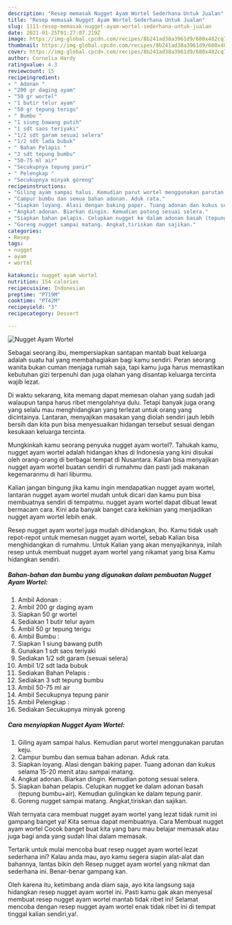 ```yaml
---
description: "Resep memasak Nugget Ayam Wortel Sederhana Untuk Jualan"
title: "Resep memasak Nugget Ayam Wortel Sederhana Untuk Jualan"
slug: 1111-resep-memasak-nugget-ayam-wortel-sederhana-untuk-jualan
date: 2021-01-25T01:27:07.219Z
image: https://img-global.cpcdn.com/recipes/8b241ad38a3961d9/680x482cq70/nugget-ayam-wortel-foto-resep-utama.jpg
thumbnail: https://img-global.cpcdn.com/recipes/8b241ad38a3961d9/680x482cq70/nugget-ayam-wortel-foto-resep-utama.jpg
cover: https://img-global.cpcdn.com/recipes/8b241ad38a3961d9/680x482cq70/nugget-ayam-wortel-foto-resep-utama.jpg
author: Cornelia Hardy
ratingvalue: 4.3
reviewcount: 15
recipeingredient:
- " Adonan "
- "200 gr daging ayam"
- "50 gr wortel"
- "1 butir telur ayam"
- "50 gr tepung terigu"
- " Bumbu "
- "1 siung bawang putih"
- "1 sdt saos teriyaki"
- "1/2 sdt garam sesuai selera"
- "1/2 sdt lada bubuk"
- " Bahan Pelapis "
- "3 sdt tepung bumbu"
- "50-75 ml air"
- "Secukupnya tepung panir"
- " Pelengkap "
- "Secukupnya minyak goreng"
recipeinstructions:
- "Giling ayam sampai halus. Kemudian parut wortel menggunakan parutan keju."
- "Campur bumbu dan semua bahan adonan. Aduk rata."
- "Siapkan loyang. Alasi dengan baking paper. Tuang adonan dan kukus selama 15-20 menit atau sampai matang."
- "Angkat adonan. Biarkan dingin. Kemudian potong sesuai selera."
- "Siapkan bahan pelapis. Celupkan nugget ke dalam adonan basah (tepung bumbu+air). Kemudian gulingkan ke dalam tepung panir."
- "Goreng nugget sampai matang. Angkat,tiriskan dan sajikan."
categories:
- Resep
tags:
- nugget
- ayam
- wortel

katakunci: nugget ayam wortel 
nutrition: 154 calories
recipecuisine: Indonesian
preptime: "PT19M"
cooktime: "PT42M"
recipeyield: "3"
recipecategory: Dessert

---
```



![Nugget Ayam Wortel](https://img-global.cpcdn.com/recipes/8b241ad38a3961d9/680x482cq70/nugget-ayam-wortel-foto-resep-utama.jpg)

Sebagai seorang ibu, mempersiapkan santapan mantab buat keluarga adalah suatu hal yang membahagiakan bagi kamu sendiri. Peran seorang  wanita bukan cuman menjaga rumah saja, tapi kamu juga harus memastikan kebutuhan gizi terpenuhi dan juga olahan yang disantap keluarga tercinta wajib lezat.

Di waktu  sekarang, kita memang dapat memesan olahan yang sudah jadi walaupun tanpa harus ribet mengolahnya dulu. Tetapi banyak juga orang yang selalu mau menghidangkan yang terlezat untuk orang yang dicintainya. Lantaran, menyajikan masakan yang diolah sendiri jauh lebih bersih dan kita pun bisa menyesuaikan hidangan tersebut sesuai dengan kesukaan keluarga tercinta. 



Mungkinkah kamu seorang penyuka nugget ayam wortel?. Tahukah kamu, nugget ayam wortel adalah hidangan khas di Indonesia yang kini disukai oleh orang-orang di berbagai tempat di Nusantara. Kalian bisa menyajikan nugget ayam wortel buatan sendiri di rumahmu dan pasti jadi makanan kegemaranmu di hari liburmu.

Kalian jangan bingung jika kamu ingin mendapatkan nugget ayam wortel, lantaran nugget ayam wortel mudah untuk dicari dan kamu pun bisa membuatnya sendiri di tempatmu. nugget ayam wortel dapat dibuat lewat bermacam cara. Kini ada banyak banget cara kekinian yang menjadikan nugget ayam wortel lebih enak.

Resep nugget ayam wortel juga mudah dihidangkan, lho. Kamu tidak usah repot-repot untuk memesan nugget ayam wortel, sebab Kalian bisa menghidangkan di rumahmu. Untuk Kalian yang akan menyajikannya, inilah resep untuk membuat nugget ayam wortel yang nikamat yang bisa Kamu hidangkan sendiri.

<!--inarticleads1-->

##### Bahan-bahan dan bumbu yang digunakan dalam pembuatan Nugget Ayam Wortel:

1. Ambil  Adonan :
1. Ambil 200 gr daging ayam
1. Siapkan 50 gr wortel
1. Sediakan 1 butir telur ayam
1. Ambil 50 gr tepung terigu
1. Ambil  Bumbu :
1. Siapkan 1 siung bawang putih
1. Gunakan 1 sdt saos teriyaki
1. Sediakan 1/2 sdt garam (sesuai selera)
1. Ambil 1/2 sdt lada bubuk
1. Sediakan  Bahan Pelapis :
1. Sediakan 3 sdt tepung bumbu
1. Ambil 50-75 ml air
1. Ambil Secukupnya tepung panir
1. Ambil  Pelengkap :
1. Sediakan Secukupnya minyak goreng




<!--inarticleads2-->

##### Cara menyiapkan Nugget Ayam Wortel:

1. Giling ayam sampai halus. Kemudian parut wortel menggunakan parutan keju.
1. Campur bumbu dan semua bahan adonan. Aduk rata.
1. Siapkan loyang. Alasi dengan baking paper. Tuang adonan dan kukus selama 15-20 menit atau sampai matang.
1. Angkat adonan. Biarkan dingin. Kemudian potong sesuai selera.
1. Siapkan bahan pelapis. Celupkan nugget ke dalam adonan basah (tepung bumbu+air). Kemudian gulingkan ke dalam tepung panir.
1. Goreng nugget sampai matang. Angkat,tiriskan dan sajikan.




Wah ternyata cara membuat nugget ayam wortel yang lezat tidak rumit ini gampang banget ya! Kita semua dapat membuatnya. Cara Membuat nugget ayam wortel Cocok banget buat kita yang baru mau belajar memasak atau juga bagi anda yang sudah lihai dalam memasak.

Tertarik untuk mulai mencoba buat resep nugget ayam wortel lezat sederhana ini? Kalau anda mau, ayo kamu segera siapin alat-alat dan bahannya, lantas bikin deh Resep nugget ayam wortel yang nikmat dan sederhana ini. Benar-benar gampang kan. 

Oleh karena itu, ketimbang anda diam saja, ayo kita langsung saja hidangkan resep nugget ayam wortel ini. Pasti kamu gak akan menyesal membuat resep nugget ayam wortel mantab tidak ribet ini! Selamat mencoba dengan resep nugget ayam wortel enak tidak ribet ini di tempat tinggal kalian sendiri,ya!.

